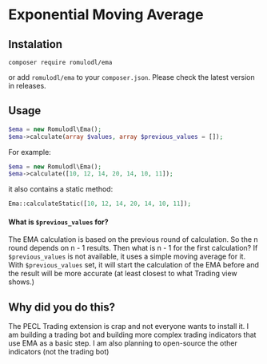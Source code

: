 # Exponential Moving Average

## Instalation

```
composer require romulodl/ema
```

or add `romulodl/ema` to your `composer.json`. Please check the latest version in releases.

## Usage

```php
$ema = new Romulodl\Ema();
$ema->calculate(array $values, array $previous_values = []);
```

For example:
```php
$ema = new Romulodl\Ema();
$ema->calculate([10, 12, 14, 20, 14, 10, 11]);
```

it also contains a static method:

```php
Ema::calculateStatic([10, 12, 14, 20, 14, 10, 11]);
```

#### What is `$previous_values` for?

The EMA calculation is based on the previous round of calculation. So the n round depends on n - 1 results.
Then what is n - 1 for the first calculation? If `$previous_values` is not available, it uses a simple moving average
for it. With `$previous_values` set, it will start the calculation of the EMA before and the result will be more
accurate (at least closest to what Trading view shows.)


## Why did you do this?

The PECL Trading extension is crap and not everyone wants to install it.
I am building a trading bot and building more complex trading indicators that use EMA as a basic step.
I am also planning to open-source the other indicators (not the trading bot)
